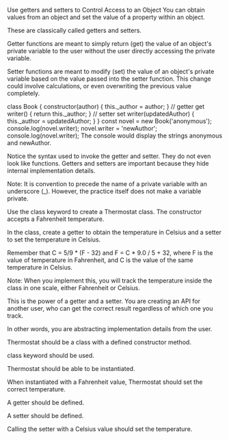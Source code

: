 Use getters and setters to Control Access to an Object
You can obtain values from an object and set the value of a property within an object.

These are classically called getters and setters.

Getter functions are meant to simply return (get) the value of an object's private variable to the user without the user directly accessing the private variable.

Setter functions are meant to modify (set) the value of an object's private variable based on the value passed into the setter function. This change could involve calculations, or even overwriting the previous value completely.

class Book {
  constructor(author) {
    this._author = author;
  }
  // getter
  get writer() {
    return this._author;
  }
  // setter
  set writer(updatedAuthor) {
    this._author = updatedAuthor;
  }
}
const novel = new Book('anonymous');
console.log(novel.writer);
novel.writer = 'newAuthor';
console.log(novel.writer);
The console would display the strings anonymous and newAuthor.

Notice the syntax used to invoke the getter and setter. They do not even look like functions. Getters and setters are important because they hide internal implementation details.

Note: It is convention to precede the name of a private variable with an underscore (_). However, the practice itself does not make a variable private.

Use the class keyword to create a Thermostat class. The constructor accepts a Fahrenheit temperature.

In the class, create a getter to obtain the temperature in Celsius and a setter to set the temperature in Celsius.

Remember that C = 5/9 * (F - 32) and F = C * 9.0 / 5 + 32, where F is the value of temperature in Fahrenheit, and C is the value of the same temperature in Celsius.

Note: When you implement this, you will track the temperature inside the class in one scale, either Fahrenheit or Celsius.

This is the power of a getter and a setter. You are creating an API for another user, who can get the correct result regardless of which one you track.

In other words, you are abstracting implementation details from the user.

Thermostat should be a class with a defined constructor method.

class keyword should be used.

Thermostat should be able to be instantiated.

When instantiated with a Fahrenheit value, Thermostat should set the correct temperature.

A getter should be defined.

A setter should be defined.

Calling the setter with a Celsius value should set the temperature.